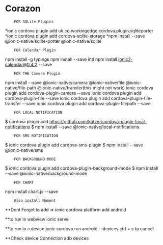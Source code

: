 # Corazon

		

		FOR SQLite Plugins

*ionic cordova plugin add uk.co.workingedge.cordova.plugin.sqliteporter 
*ionic cordova plugin add cordova-sqlite-storage 
*npm install --save @ionic-native/sqlite-porter @ionic-native/sqlite 


		FOR Calendar Plugin

npm install -g typings
npm install --save intl
npm install ionic2-calendar@0.4.2 --save


		FOR THE Camera Plugin

npm install --save @ionic-native/camera @ionic-native/file @ionic-native/file-path @ionic-native/transfer(this might not work)
ionic cordova  plugin add cordova-plugin-camera --save
ionic cordova  plugin add cordova-plugin-file --save
ionic cordova  plugin add cordova-plugin-file-transfer --save
ionic cordova  plugin add cordova-plugin-filepath --save

		FOR LOCAL NOTIFICATION
$ cordova plugin add https://github.com/katzer/cordova-plugin-local-notifications
$ npm install --save @ionic-native/local-notifications

		FOR SMS NOTIFICATION

$ ionic cordova plugin add cordova-sms-plugin
$ npm install --save @ionic-native/sms

		FOR BACKGROUND MODE

$ ionic cordova plugin add cordova-plugin-background-mode
$ npm install --save @ionic-native/background-mode

		FOR CHART

npm install chart.js --save

		Also install Moment


**Dont Forget to add =>
ionic cordova platform add android

**to run in webview
ionic serve

**to run in a device
ionic cordova run android --devices
ctrl + c to cancel

**Check device Connection
adb devices
